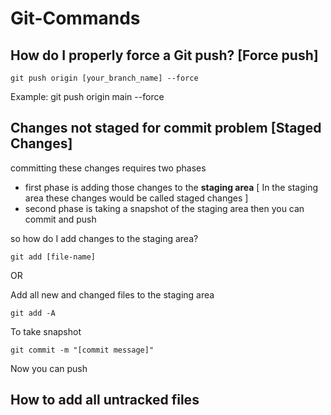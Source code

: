 # Git-Commands
 

## How do I properly force a Git push? [**Force push**]  
 
 `git push origin [your_branch_name] --force`
   
   Example: git push origin main --force

   


## Changes not staged for commit problem [**Staged Changes**]

committing these changes requires two phases
 - first phase is adding those changes to the **staging area** [ In the staging area these changes would be called staged changes ]
- second phase is taking a snapshot of the staging area
then you can commit and push

so how do I add changes to the staging area?

`git add [file-name]`

OR

Add all new and changed files to the staging area
   
`git add -A`

To take snapshot

`git commit -m "[commit message]"`

Now you can push




## How to add all untracked files

 


